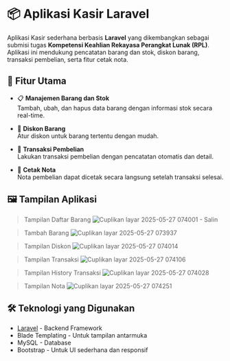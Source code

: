 # 📦 Aplikasi Kasir Laravel

Aplikasi Kasir sederhana berbasis **Laravel** yang dikembangkan sebagai submisi tugas **Kompetensi Keahlian Rekayasa Perangkat Lunak (RPL)**. Aplikasi ini mendukung pencatatan barang dan stok, diskon barang, transaksi pembelian, serta fitur cetak nota.

## 🚀 Fitur Utama

- 📋 **Manajemen Barang dan Stok**  
  Tambah, ubah, dan hapus data barang dengan informasi stok secara real-time.

- 💸 **Diskon Barang**  
  Atur diskon untuk barang tertentu dengan mudah.

- 🛒 **Transaksi Pembelian**  
  Lakukan transaksi pembelian dengan pencatatan otomatis dan detail.

- 🧾 **Cetak Nota**  
  Nota pembelian dapat dicetak secara langsung setelah transaksi selesai.

## 🖼️ Tampilan Aplikasi

>Tampilan Daftar Barang
![Cuplikan layar 2025-05-27 074001 - Salin](https://github.com/user-attachments/assets/d6cccda3-4d22-4802-ad17-e692e4ac93c9)

>Tambah Barang
![Cuplikan layar 2025-05-27 073937](https://github.com/user-attachments/assets/6e9a1808-a42f-44f5-b8e2-850ba1f483c7)

> Tampilan Diskon
![Cuplikan layar 2025-05-27 074014](https://github.com/user-attachments/assets/e92442e3-a5ee-4bb9-a158-f453772517fd)

> Tampilan Transaksi
![Cuplikan layar 2025-05-27 074106](https://github.com/user-attachments/assets/05f93bd5-9a3e-4ba4-b25f-9882c1d32ac4)

> Tampilan History Transaksi
![Cuplikan layar 2025-05-27 074028](https://github.com/user-attachments/assets/b9608c5b-2b84-4c34-9a3c-badbe6c95d2a)


> Tampilan Nota
![Cuplikan layar 2025-05-27 074251](https://github.com/user-attachments/assets/7c30a261-e1ca-4d50-96ce-52d1ae6ed3b3)



## 🛠️ Teknologi yang Digunakan

- [Laravel](https://laravel.com/) - Backend Framework
- Blade Templating - Untuk tampilan antarmuka
- MySQL - Database
- Bootstrap - Untuk UI sederhana dan responsif


